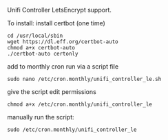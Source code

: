 Unifi Controller LetsEncrypt support.

To install:
install certbot (one time)

```
cd /usr/local/sbin
wget https://dl.eff.org/certbot-auto
chmod a+x certbot-auto
./certbot-auto certonly
```

add to monthly cron run via a script file

```
sudo nano /etc/cron.monthly/unifi_controller_le.sh
```

give the script edit permissions

```
chmod a+x /etc/cron.monthly/unifi_controller_le
```

manually run the script:

```
sudo /etc/cron.monthly/unifi_controller_le
```
